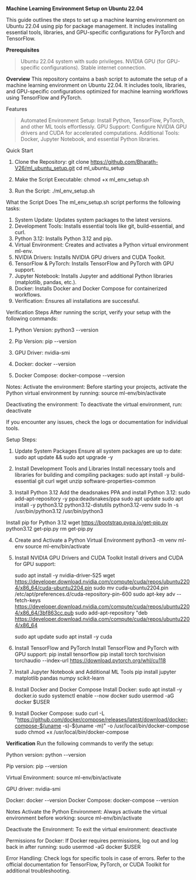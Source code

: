 **Machine Learning Environment Setup on Ubuntu 22.04**

This guide outlines the steps to set up a machine learning environment on Ubuntu 22.04 using pip for package management. It includes installing essential tools, libraries, and GPU-specific configurations for PyTorch and TensorFlow.

**Prerequisites**
> Ubuntu 22.04 system with sudo privileges.
> NVIDIA GPU (for GPU-specific configurations).
> Stable internet connection.

**Overview**
This repository contains a bash script to automate the setup of a machine learning environment on Ubuntu 22.04. It includes tools, libraries, and GPU-specific configurations optimized for machine learning workflows using TensorFlow and PyTorch.

Features
> Automated Environment Setup: Install Python, TensorFlow, PyTorch, and other ML tools effortlessly.
> GPU Support: Configure NVIDIA GPU drivers and CUDA for accelerated computations.
> Additional Tools: Docker, Jupyter Notebook, and essential Python libraries.

Quick Start
1. Clone the Repository:
   git clone https://github.com/Bharath-V26/ml_ubuntu_setup.git
   cd ml_ubuntu_setup
   
3. Make the Script Executable:
   chmod +x ml_env_setup.sh

3. Run the Script:
   ./ml_env_setup.sh
   
What the Script Does
The ml_env_setup.sh script performs the following tasks:

1. System Update: Updates system packages to the latest versions.
2. Development Tools: Installs essential tools like git, build-essential, and curl.
3. Python 3.12: Installs Python 3.12 and pip.
4. Virtual Environment: Creates and activates a Python virtual environment ml-env.
5. NVIDIA Drivers: Installs NVIDIA GPU drivers and CUDA Toolkit.
6. TensorFlow & PyTorch: Installs TensorFlow and PyTorch with GPU support.
6. Jupyter Notebook: Installs Jupyter and additional Python libraries (matplotlib, pandas, etc.).
7. Docker: Installs Docker and Docker Compose for containerized workflows.
8. Verification: Ensures all installations are successful.

Verification Steps
    After running the script, verify your setup with the following commands:

1. Python Version:
    python3 --version

2. Pip Version:
    pip --version

3. GPU Driver:
    nvidia-smi

4. Docker:
    docker --version

5. Docker Compose:
    docker-compose --version

Notes:
Activate the environment: Before starting your projects, activate the Python virtual environment by running:
    source ml-env/bin/activate

Deactivating the environment: To deactivate the virtual environment, run:
    deactivate

If you encounter any issues, check the logs or documentation for individual tools.

Setup Steps:

1. Update System Packages
Ensure all system packages are up to date:
    sudo apt update && sudo apt upgrade -y

2. Install Development Tools and Libraries
Install necessary tools and libraries for building and compiling packages:
    sudo apt install -y build-essential git curl wget unzip software-properties-common

3. Install Python 3.12
Add the deadsnakes PPA and install Python 3.12:
    sudo add-apt-repository -y ppa:deadsnakes/ppa
    sudo apt update
    sudo apt install -y python3.12 python3.12-distutils python3.12-venv
    sudo ln -s /usr/bin/python3.12 /usr/bin/python3

Install pip for Python 3.12
    wget https://bootstrap.pypa.io/get-pip.py
    python3.12 get-pip.py
    rm get-pip.py

4. Create and Activate a Python Virtual Environment
   python3 -m venv ml-env
   source ml-env/bin/activate

5. Install NVIDIA GPU Drivers and CUDA Toolkit
Install drivers and CUDA for GPU support:

    sudo apt install -y nvidia-driver-525
    wget https://developer.download.nvidia.com/compute/cuda/repos/ubuntu2204/x86_64/cuda-ubuntu2204.pin
    sudo mv cuda-ubuntu2204.pin /etc/apt/preferences.d/cuda-repository-pin-600
    sudo apt-key adv --fetch-keys https://developer.download.nvidia.com/compute/cuda/repos/ubuntu2204/x86_64/3bf863cc.pub
    sudo add-apt-repository "deb https://developer.download.nvidia.com/compute/cuda/repos/ubuntu2204/x86_64

    sudo apt update
    sudo apt install -y cuda

6. Install TensorFlow and PyTorch
    Install TensorFlow and PyTorch with GPU support:
    pip install tensorflow
    pip install torch torchvision torchaudio --index-url https://download.pytorch.org/whl/cu118

7. Install Jupyter Notebook and Additional ML Tools
   pip install jupyter matplotlib pandas numpy scikit-learn

9. Install Docker and Docker Compose
    Install Docker:
    sudo apt install -y docker.io
    sudo systemctl enable --now docker
    sudo usermod -aG docker $USER

10. Install Docker Compose:
    sudo curl -L "https://github.com/docker/compose/releases/latest/download/docker-compose-$(uname -s)-$(uname -m)" -o /usr/local/bin/docker-compose
    sudo chmod +x /usr/local/bin/docker-compose

**Verification** 
Run the following commands to verify the setup:

Python version:
   python --version

Pip version:
    pip --version
    
Virtual Environment:
    source ml-env/bin/activate

GPU driver:
    nvidia-smi

Docker:
    docker --version
    Docker Compose:
    docker-compose --version

Notes
Activate the Python Environment: Always activate the virtual environment before working:
    source ml-env/bin/activate

Deactivate the Environment: To exit the virtual environment:
    deactivate
    
Permissions for Docker: If Docker requires permissions, log out and log back in after running:
    sudo usermod -aG docker $USER

Error Handling:
Check logs for specific tools in case of errors.
Refer to the official documentation for TensorFlow, PyTorch, or CUDA Toolkit for additional troubleshooting.


   






